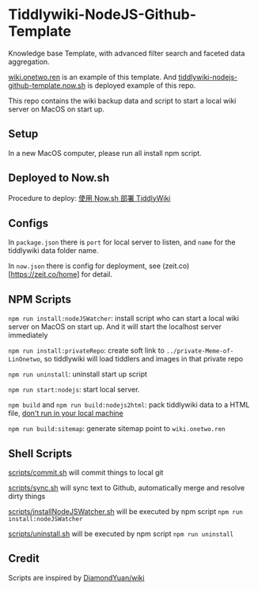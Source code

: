 # Tiddlywiki-NodeJS-Github-Template

Knowledge base Template, with advanced filter search and faceted data aggregation.

[wiki.onetwo.ren](https://wiki.onetwo.ren/) is an example of this template. And [tiddlywiki-nodejs-github-template.now.sh](https://tiddlywiki-nodejs-github-template.now.sh/) is deployed example of this repo.

This repo contains the wiki backup data and script to start a local wiki server on MacOS on start up.

## Setup

In a new MacOS computer, please run all install npm script.

## Deployed to Now.sh

Procedure to deploy: [使用 Now.sh 部署 TiddlyWiki](https://wiki.onetwo.ren/#%E4%BD%BF%E7%94%A8%20Now.sh%20%E9%83%A8%E7%BD%B2%20TiddlyWiki)

## Configs

In `package.json` there is `port` for local server to listen, and `name` for the tiddlywiki data folder name.

In `now.json` there is config for deployment, see (zeit.co)[https://zeit.co/home] for detail.

## NPM Scripts

`npm run install:nodeJSWatcher`: install script who can start a local wiki server on MacOS on start up. And it will start the localhost server immediately

`npm run install:privateRepo`: create soft link to `../private-Meme-of-LinOnetwo`, so tiddlywiki will load tiddlers and images in that private repo

`npm run uninstall`: uninstall start up script

`npm run start:nodejs`: start local server.

`npm build` and `npm run build:nodejs2html`: pack tiddlywiki data to a HTML file, [don't run in your local machine](https://github.com/Jermolene/TiddlyWiki5/issues/4556)

`npm run build:sitemap`: generate sitemap point to `wiki.onetwo.ren`

## Shell Scripts

[scripts/commit.sh](scripts/commit.sh) will commit things to local git

[scripts/sync.sh](scripts/sync.sh) will sync text to Github, automatically merge and resolve dirty things

[scripts/installNodeJSWatcher.sh](scripts/installNodeJSWatcher.sh) will be executed by npm script `npm run install:nodeJSWatcher`

[scripts/uninstall.sh](scripts/uninstall.sh) will be executed by npm script `npm run uninstall`

## Credit

Scripts are inspired by [DiamondYuan/wiki](https://github.com/DiamondYuan/wiki)
